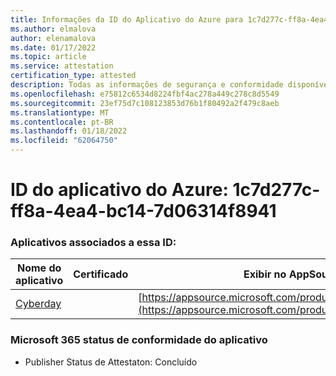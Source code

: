 ```yaml
---
title: Informações da ID do Aplicativo do Azure para 1c7d277c-ff8a-4ea4-bc14-7d06314f8941
ms.author: elmalova
author: elenamalova
ms.date: 01/17/2022
ms.topic: article
ms.service: attestation
certification_type: attested
description: Todas as informações de segurança e conformidade disponíveis para 1c7d277c-ff8a-4ea4-bc14-7d06314f8941.
ms.openlocfilehash: e75812c6534d8224fbf4ac278a449c278c8d5549
ms.sourcegitcommit: 23ef75d7c108123853d76b1f80492a2f479c8aeb
ms.translationtype: MT
ms.contentlocale: pt-BR
ms.lasthandoff: 01/18/2022
ms.locfileid: "62064750"
---
```

# <a name="azure-app-id-1c7d277c-ff8a-4ea4-bc14-7d06314f8941"></a>ID do aplicativo do Azure: 1c7d277c-ff8a-4ea4-bc14-7d06314f8941


### <a name="apps-associated-with-this-id"></a>Aplicativos associados a essa ID:
| **Nome do aplicativo** | **Certificado** | **Exibir no AppSource** |
|--------------|---------------|-----------------------|
| [Cyberday](https://docs.microsoft.com/microsoft-365-app-certification/forward/WA200001774) |  | [https://appsource.microsoft.com/product/office/WA200001774](https://appsource.microsoft.com/product/office/WA200001774) |

### <a name="microsoft-365-app-compliance-status"></a>Microsoft 365 status de conformidade do aplicativo
- Publisher Status de Attestaton: Concluído

